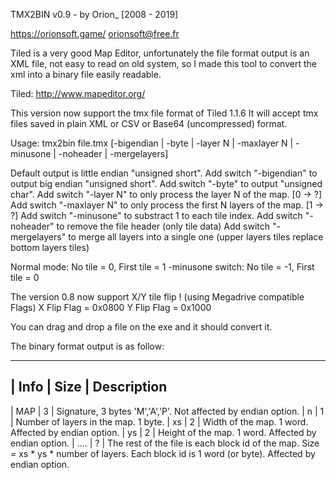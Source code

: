 TMX2BIN v0.9 - by Orion_ [2008 - 2019]

https://orionsoft.game/
orionsoft@free.fr

Tiled is a very good Map Editor, unfortunately the file format output is an XML file, not easy to read on old system, so I made this tool to convert the xml into a binary file easily readable.

Tiled: http://www.mapeditor.org/

This version now support the tmx file format of Tiled 1.1.6
It will accept tmx files saved in plain XML or CSV or Base64 (uncompressed) format.

Usage: tmx2bin file.tmx [-bigendian | -byte | -layer N | -maxlayer N | -minusone | -noheader | -mergelayers]

Default output is little endian "unsigned short".
Add switch "-bigendian" to output big endian "unsigned short".
Add switch "-byte" to output "unsigned char".
Add switch "-layer N" to only process the layer N of the map. [0 -> ?]
Add switch "-maxlayer N" to only process the first N layers of the map. [1 -> ?]
Add switch "-minusone" to substract 1 to each tile index.
Add switch "-noheader" to remove the file header (only tile data)
Add switch "-mergelayers" to merge all layers into a single one (upper layers tiles replace bottom layers tiles)

Normal mode:      No tile =  0, First tile = 1
-minusone switch: No tile = -1, First tile = 0

The version 0.8 now support X/Y tile flip ! (using Megadrive compatible Flags)
X Flip Flag = 0x0800
Y Flip Flag = 0x1000

You can drag and drop a file on the exe and it should convert it.

The binary format output is as follow:

-----------------------------
| Info | Size | Description
-----------------------------
|  MAP |   3  | Signature, 3 bytes 'M','A','P'. Not affected by endian option.
|    n |   1  | Number of layers in the map. 1 byte.
|   xs |   2  | Width of the map. 1 word. Affected by endian option.
|   ys |   2  | Height of the map. 1 word. Affected by endian option.
| .... |   ?  | The rest of the file is each block id of the map. Size = xs * ys * number of layers.
		Each block id is 1 word (or byte). Affected by endian option.
